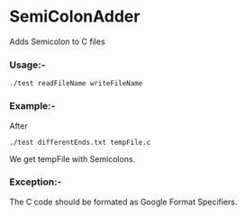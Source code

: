 # SemiColonAdder
Adds Semicolon to C files


### Usage:- 
```
./test readFileName writeFileName
```

### Example:-
After
```
./test differentEnds.txt tempFile.c
```
We get tempFile with Semicolons.

### Exception:-
The C code should be formated as Google Format Specifiers.
